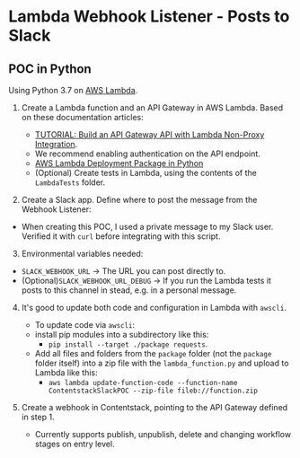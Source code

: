 # Lambda Webhook Listener - Posts to Slack
## POC in Python

Using Python 3.7 on [AWS Lambda](https://aws.amazon.com/lambda/).

1. Create a Lambda function and an API Gateway in AWS Lambda. Based on these documentation articles:
   * [TUTORIAL: Build an API Gateway API with Lambda Non-Proxy Integration](https://docs.aws.amazon.com/apigateway/latest/developerguide/getting-started-lambda-non-proxy-integration.html).
    * We recommend enabling authentication on the API endpoint.
   * [AWS Lambda Deployment Package in Python](https://docs.aws.amazon.com/lambda/latest/dg/python-package.html)
   * (Optional) Create tests in Lambda, using the contents of the `LambdaTests` folder.

2. Create a Slack app. Define where to post the message from the Webhook Listener:
  * When creating this POC, I used a private message to my Slack user. Verified it with `curl` before integrating with this script.

3. Environmental variables needed:
  * `SLACK_WEBHOOK_URL` -> The URL you can post directly to.
  * (Optional)`SLACK_WEBHOOK_URL_DEBUG` -> If you run the Lambda tests it posts to this channel in stead, e.g. in a personal message.


4. It's good to update both code and configuration in Lambda with `awscli`.
   * To update code via `awscli`:
    * install pip modules into a subdirectory like this:
      * `pip install --target ./package requests`.
    * Add all files and folders from the `package` folder (not the `package` folder itself) into a zip file with the `lambda_function.py` and upload to Lambda like this:
      * `aws lambda update-function-code --function-name ContentstackSlackPOC --zip-file fileb://function.zip`

5. Create a webhook in Contentstack, pointing to the API Gateway defined in step 1.
    * Currently supports publish, unpublish, delete and changing workflow stages on entry level.
